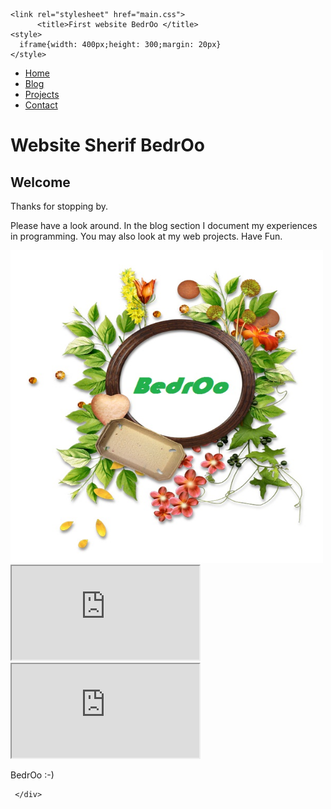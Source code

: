 <!DOCTYPE html>
<html>
  <head>
    <meta charset="utf-8">
    <meta name="viewport" content="width=device-width, initial-scale=1">
    
    <link rel="stylesheet" href="main.css">
          <title>First website BedrOo </title>
    <style>
      iframe{width: 400px;height: 300;margin: 20px}
    </style>
  </head>
  
 <body>
   
   <div class="navbar navbar-default navbar-static-top">
   <div class="container">
     <ul class="nav navbar-nav">
       <li class="active"><a href="./">Home</a></li>
       <li><a href="blog/">Blog</a></li>
       <li><a href="projects/">Projects</a></li>
       <li><a href="contact/">Contact</a></li>
     </ul>
     </div>
     
  <h1 class="title">Website Sherif BedrOo</h1>
    <h2>Welcome</h2>
       <p>Thanks for stopping by.</p>
      <p>Please have a look around. In the blog section I document my experiences in programming. You may also look at my web projects. Have Fun.</p>
      <img src="1.jpg" alt="Bedro" width="500" height="500"> 
     <iframe name="w3_org"src="https://www.w3.org"scrolling=""></iframe>
     <iframe name="w3_schools"src="https://www.w3schools.com"scrolling=""></iframe>
  <p> BedrOo :-)</p>

     </div>
 </body>
</html>
